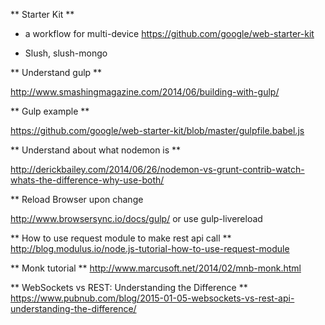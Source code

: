 
** Starter Kit **

- a workflow for multi-device
https://github.com/google/web-starter-kit

- Slush, slush-mongo

** Understand gulp **

 http://www.smashingmagazine.com/2014/06/building-with-gulp/

** Gulp example **

https://github.com/google/web-starter-kit/blob/master/gulpfile.babel.js

** Understand about what nodemon is ** 

http://derickbailey.com/2014/06/26/nodemon-vs-grunt-contrib-watch-whats-the-difference-why-use-both/

** Reload Browser upon change

http://www.browsersync.io/docs/gulp/
or use gulp-livereload

** How to use request module to make rest api call **
http://blog.modulus.io/node.js-tutorial-how-to-use-request-module

** Monk tutorial **
http://www.marcusoft.net/2014/02/mnb-monk.html

** WebSockets vs REST: Understanding the Difference **
https://www.pubnub.com/blog/2015-01-05-websockets-vs-rest-api-understanding-the-difference/

